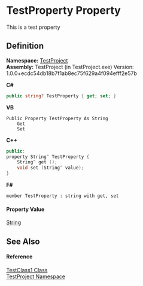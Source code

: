 # TestProperty Property


This is a test property



## Definition
**Namespace:** <a href="N_TestProject">TestProject</a>  
**Assembly:** TestProject (in TestProject.exe) Version: 1.0.0+ecdc54db18b7f1ab8ec75f629a4f094efff2e57b

**C#**
``` C#
public string? TestProperty { get; set; }
```
**VB**
``` VB
Public Property TestProperty As String
	Get
	Set
```
**C++**
``` C++
public:
property String^ TestProperty {
	String^ get ();
	void set (String^ value);
}
```
**F#**
``` F#
member TestProperty : string with get, set
```



#### Property Value
<a href="https://learn.microsoft.com/dotnet/api/system.string" target="_blank" rel="noopener noreferrer">String</a>

## See Also


#### Reference
<a href="T_TestProject_TestClass1">TestClass1 Class</a>  
<a href="N_TestProject">TestProject Namespace</a>  
